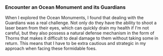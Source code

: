 ### Encounter an Ocean Monument and its Guardians
When I explored the Ocean Monuments, I found that dealing with the Guardians was a real challenge. Not only do they have the ability to shoot a laser beam from their eyes, which can quickly drain my health if I'm not careful, but they also possess a natural defense mechanism in the form of Thorns that makes it difficult to deal damage to them without taking some in return. This means that I have to be extra cautious and strategic in my approach when facing these formidable foes.
